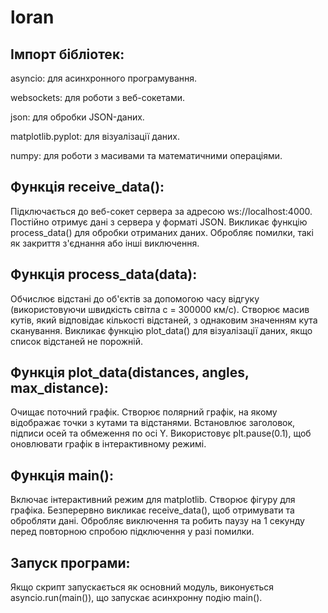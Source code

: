 # loran


## Імпорт бібліотек:

asyncio: для асинхронного програмування.

websockets: для роботи з веб-сокетами.

json: для обробки JSON-даних.

matplotlib.pyplot: для візуалізації даних.

numpy: для роботи з масивами та математичними операціями.

## Функція receive_data():

Підключається до веб-сокет сервера за адресою ws://localhost:4000.
Постійно отримує дані з сервера у форматі JSON.
Викликає функцію process_data() для обробки отриманих даних.
Обробляє помилки, такі як закриття з'єднання або інші виключення.

## Функція process_data(data):

Обчислює відстані до об'єктів за допомогою часу відгуку (використовуючи швидкість світла c = 300000 км/с).
Створює масив кутів, який відповідає кількості відстаней, з однаковим значенням кута сканування.
Викликає функцію plot_data() для візуалізації даних, якщо список відстаней не порожній.

## Функція plot_data(distances, angles, max_distance):

Очищає поточний графік.
Створює полярний графік, на якому відображає точки з кутами та відстанями.
Встановлює заголовок, підписи осей та обмеження по осі Y.
Використовує plt.pause(0.1), щоб оновлювати графік в інтерактивному режимі.

## Функція main():

Включає інтерактивний режим для matplotlib.
Створює фігуру для графіка.
Безперервно викликає receive_data(), щоб отримувати та обробляти дані.
Обробляє виключення та робить паузу на 1 секунду перед повторною спробою підключення у разі помилки.

## Запуск програми:

Якщо скрипт запускається як основний модуль, виконується asyncio.run(main()), що запускає асинхронну подію main().
